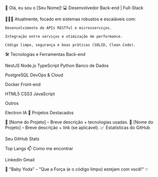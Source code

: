 👋 Olá, eu sou o [Seu Nome]!
💻 Desenvolvedor Back-end | Full-Stack

🧑🏾‍💻 Atualmente, focado em sistemas robustos e escaláveis com:

    Desenvolvimento de APIs RESTful e microsserviços.

    Integração entre serviços e otimização de performance.

    Código limpo, segurança e boas práticas (SOLID, Clean Code).

🛠 Tecnologias e Ferramentas
Back-end

NestJS
Node.js
TypeScript
Python
Banco de Dados

PostgreSQL
DevOps & Cloud

Docker
Front-end

HTML5
CSS3
JavaScript

Outros

Electron
IA
📌 Projetos Destacados

🔹 [Nome do Projeto] – Breve descrição + tecnologias usadas.
🔹 [Nome do Projeto] – Breve descrição + link (se aplicável).
📈 Estatísticas do GitHub

Seu GitHub Stats

Top Langs
📫 Como me encontrar

LinkedIn
Gmail

🐢 "Baby Yoda" – "Que a Força (e o código limpo) estejam com você!" ✨
